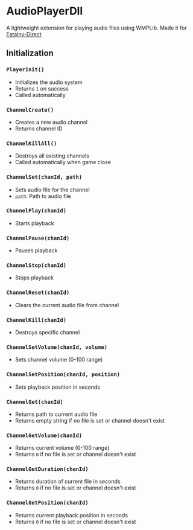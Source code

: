 # AudioPlayerDll

A lightweight extension for playing audio files using WMPLib.
Made it for [Fatalny-Direct](https://github.com/fataliti/Fatalny-Direct)

## Initialization

### `PlayerInit()`
- Initializes the audio system
- Returns `1` on success
- Called automatically

### `ChannelCreate()`
- Creates a new audio channel
- Returns channel ID

### `ChannelKillAll()`
- Destroys all existing channels
- Called automatically when game close

### `ChannelSet(chanId, path)`
- Sets audio file for the channel
- `path`: Path to audio file

### `ChannelPlay(chanId)`
- Starts playback

### `ChannelPause(chanId)`
- Pauses playback

### `ChannelStop(chanId)`
- Stops playback

### `ChannelReset(chanId)`
- Clears the current audio file from channel

### `ChannelKill(chanId)`
- Destroys specific channel

### `ChannelSetVolume(chanId, volume)`
- Sets channel volume (0-100 range)

### `ChannelSetPosition(chanId, position)`
- Sets playback position in seconds

### `ChannelGet(chanId)`
- Returns path to current audio file
- Returns empty string if no file is set or channel doesn't exist

### `ChannelGetVolume(chanId)`
- Returns current volume (0-100 range)
- Returns `0` if no file is set or channel doesn't exist

### `ChannelGetDuration(chanId)`
- Returns duration of current file in seconds
- Returns `0` if no file is set or channel doesn't exist

### `ChannelGetPosition(chanId)`
- Returns current playback position in seconds
- Returns `0` if no file is set or channel doesn't exist
